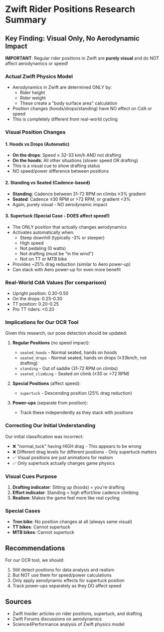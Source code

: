 # Zwift Rider Positions Research Summary

## Key Finding: Visual Only, No Aerodynamic Impact

**IMPORTANT**: Regular rider positions in Zwift are **purely visual** and do NOT affect aerodynamics or speed!

### Actual Zwift Physics Model
- Aerodynamics in Zwift are determined ONLY by:
  - Rider height
  - Rider weight
  - These create a "body surface area" calculation
- Position changes (hoods/drops/standing) have NO effect on CdA or speed
- This is completely different from real-world cycling

### Visual Position Changes

#### 1. **Hoods vs Drops** (Automatic)
- **On the drops**: Speed ≥ 32-33 km/h AND not drafting
- **On the hoods**: All other situations (slower speed OR drafting)
- This is a visual cue to show drafting status
- NO speed/power difference between positions

#### 2. **Standing vs Seated** (Cadence-based)
- **Standing**: Cadence between 31-72 RPM on climbs ≥3% gradient
- **Seated**: Cadence ≤30 RPM or >72 RPM, or gradient <3%
- Again, purely visual - NO aerodynamic impact

#### 3. **Supertuck** (Special Case - DOES affect speed!)
- The ONLY position that actually changes aerodynamics
- Activates automatically when:
  - Steep downhill (typically -3% or steeper)
  - High speed
  - Not pedaling (0 watts)
  - Not drafting (must be "in the wind")
  - Not on TT or MTB bike
- Provides ~25% drag reduction (similar to Aero power-up)
- Can stack with Aero power-up for even more benefit

### Real-World CdA Values (for comparison)
- Upright position: 0.30-0.50
- On the drops: 0.25-0.30
- TT position: 0.20-0.25
- Pro TT riders: <0.20

### Implications for Our OCR Tool

Given this research, our pose detection should be updated:

1. **Regular Positions** (no speed impact):
   - `seated_hoods` - Normal seated, hands on hoods
   - `seated_drops` - Normal seated, hands on drops (≥33km/h, not drafting)
   - `standing` - Out of saddle (31-72 RPM on climbs)
   - `seated_climbing` - Seated on climb (≤30 or >72 RPM)

2. **Special Positions** (affect speed):
   - `supertuck` - Descending position (25% drag reduction)

3. **Power-ups** (separate from position):
   - Track these independently as they stack with positions

### Correcting Our Initial Understanding

Our initial classification was incorrect:
- ❌ "normal_tuck" having HIGH drag - This appears to be wrong
- ❌ Different drag levels for different positions - Only supertuck matters
- ✅ Visual positions are just animations for realism
- ✅ Only supertuck actually changes game physics

### Visual Cues Purpose
1. **Drafting indicator**: Sitting up (hoods) = you're drafting
2. **Effort indicator**: Standing = high effort/low cadence climbing
3. **Realism**: Makes the game feel more like real cycling

### Special Cases
- **Tron bike**: No position changes at all (always same visual)
- **TT bikes**: Cannot supertuck
- **MTB bikes**: Cannot supertuck

## Recommendations

For our OCR tool, we should:
1. Still detect positions for data analysis and realism
2. But NOT use them for speed/power calculations
3. Only apply aerodynamic effects for supertuck position
4. Track power-ups separately as they DO affect speed

## Sources
- Zwift Insider articles on rider positions, supertuck, and drafting
- Zwift Forums discussions on aerodynamics
- Science4Performance analysis of Zwift physics model